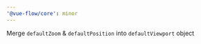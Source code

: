 ```yaml
---
'@vue-flow/core': minor
---
```


Merge `defaultZoom` & `defaultPosition` into `defaultViewport` object
